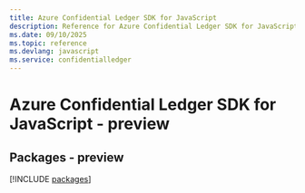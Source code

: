 ```yaml
---
title: Azure Confidential Ledger SDK for JavaScript
description: Reference for Azure Confidential Ledger SDK for JavaScript
ms.date: 09/10/2025
ms.topic: reference
ms.devlang: javascript
ms.service: confidentialledger
---
```

# Azure Confidential Ledger SDK for JavaScript - preview
## Packages - preview
[!INCLUDE [packages](confidential-ledger-index.md)]